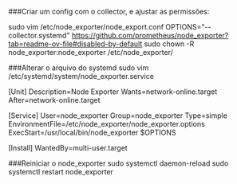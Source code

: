 ###Criar um config com o collector, e ajustar as permissões:

sudo vim /etc/node_exporter/node_export.conf
OPTIONS="--collector.systemd"
https://github.com/prometheus/node_exporter?tab=readme-ov-file#disabled-by-default
sudo chown -R node_exporter:node_exporter /etc/node_exporter/

###Alterar o arquivo do systemd
sudo vim /etc/systemd/system/node_exporter.service

[Unit]
Description=Node Exporter
Wants=network-online.target
After=network-online.target

[Service]
User=node_exporter
Group=node_exporter
Type=simple
EnvironmentFile=/etc/node_exporter/node_exporter.options
ExecStart=/usr/local/bin/node_exporter $OPTIONS

[Install]
WantedBy=multi-user.target

###Reiniciar o node_exporter
sudo systemctl daemon-reload
sudo systemctl restart node_exporter

